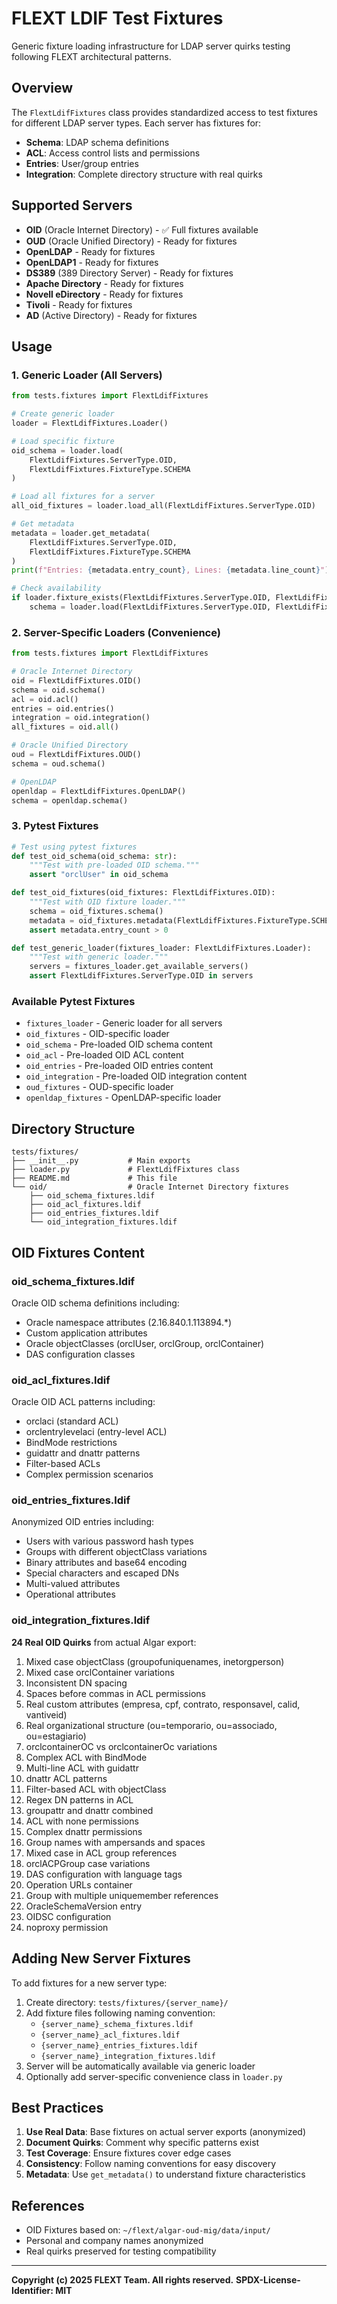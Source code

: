 # FLEXT LDIF Test Fixtures

Generic fixture loading infrastructure for LDAP server quirks testing following FLEXT architectural patterns.

## Overview

The `FlextLdifFixtures` class provides standardized access to test fixtures for different LDAP server types. Each server has fixtures for:

- **Schema**: LDAP schema definitions
- **ACL**: Access control lists and permissions
- **Entries**: User/group entries
- **Integration**: Complete directory structure with real quirks

## Supported Servers

- **OID** (Oracle Internet Directory) - ✅ Full fixtures available
- **OUD** (Oracle Unified Directory) - Ready for fixtures
- **OpenLDAP** - Ready for fixtures
- **OpenLDAP1** - Ready for fixtures
- **DS389** (389 Directory Server) - Ready for fixtures
- **Apache Directory** - Ready for fixtures
- **Novell eDirectory** - Ready for fixtures
- **Tivoli** - Ready for fixtures
- **AD** (Active Directory) - Ready for fixtures

## Usage

### 1. Generic Loader (All Servers)

```python
from tests.fixtures import FlextLdifFixtures

# Create generic loader
loader = FlextLdifFixtures.Loader()

# Load specific fixture
oid_schema = loader.load(
    FlextLdifFixtures.ServerType.OID,
    FlextLdifFixtures.FixtureType.SCHEMA
)

# Load all fixtures for a server
all_oid_fixtures = loader.load_all(FlextLdifFixtures.ServerType.OID)

# Get metadata
metadata = loader.get_metadata(
    FlextLdifFixtures.ServerType.OID,
    FlextLdifFixtures.FixtureType.SCHEMA
)
print(f"Entries: {metadata.entry_count}, Lines: {metadata.line_count}")

# Check availability
if loader.fixture_exists(FlextLdifFixtures.ServerType.OID, FlextLdifFixtures.FixtureType.SCHEMA):
    schema = loader.load(FlextLdifFixtures.ServerType.OID, FlextLdifFixtures.FixtureType.SCHEMA)
```

### 2. Server-Specific Loaders (Convenience)

```python
from tests.fixtures import FlextLdifFixtures

# Oracle Internet Directory
oid = FlextLdifFixtures.OID()
schema = oid.schema()
acl = oid.acl()
entries = oid.entries()
integration = oid.integration()
all_fixtures = oid.all()

# Oracle Unified Directory
oud = FlextLdifFixtures.OUD()
schema = oud.schema()

# OpenLDAP
openldap = FlextLdifFixtures.OpenLDAP()
schema = openldap.schema()
```

### 3. Pytest Fixtures

```python
# Test using pytest fixtures
def test_oid_schema(oid_schema: str):
    """Test with pre-loaded OID schema."""
    assert "orclUser" in oid_schema

def test_oid_fixtures(oid_fixtures: FlextLdifFixtures.OID):
    """Test with OID fixture loader."""
    schema = oid_fixtures.schema()
    metadata = oid_fixtures.metadata(FlextLdifFixtures.FixtureType.SCHEMA)
    assert metadata.entry_count > 0

def test_generic_loader(fixtures_loader: FlextLdifFixtures.Loader):
    """Test with generic loader."""
    servers = fixtures_loader.get_available_servers()
    assert FlextLdifFixtures.ServerType.OID in servers
```

### Available Pytest Fixtures

- `fixtures_loader` - Generic loader for all servers
- `oid_fixtures` - OID-specific loader
- `oid_schema` - Pre-loaded OID schema content
- `oid_acl` - Pre-loaded OID ACL content
- `oid_entries` - Pre-loaded OID entries content
- `oid_integration` - Pre-loaded OID integration content
- `oud_fixtures` - OUD-specific loader
- `openldap_fixtures` - OpenLDAP-specific loader

## Directory Structure

```
tests/fixtures/
├── __init__.py           # Main exports
├── loader.py             # FlextLdifFixtures class
├── README.md             # This file
└── oid/                  # Oracle Internet Directory fixtures
    ├── oid_schema_fixtures.ldif
    ├── oid_acl_fixtures.ldif
    ├── oid_entries_fixtures.ldif
    └── oid_integration_fixtures.ldif
```

## OID Fixtures Content

### oid_schema_fixtures.ldif

Oracle OID schema definitions including:

- Oracle namespace attributes (2.16.840.1.113894.\*)
- Custom application attributes
- Oracle objectClasses (orclUser, orclGroup, orclContainer)
- DAS configuration classes

### oid_acl_fixtures.ldif

Oracle OID ACL patterns including:

- orclaci (standard ACL)
- orclentrylevelaci (entry-level ACL)
- BindMode restrictions
- guidattr and dnattr patterns
- Filter-based ACLs
- Complex permission scenarios

### oid_entries_fixtures.ldif

Anonymized OID entries including:

- Users with various password hash types
- Groups with different objectClass variations
- Binary attributes and base64 encoding
- Special characters and escaped DNs
- Multi-valued attributes
- Operational attributes

### oid_integration_fixtures.ldif

**24 Real OID Quirks** from actual Algar export:

1. Mixed case objectClass (groupofuniquenames, inetorgperson)
2. Mixed case orclContainer variations
3. Inconsistent DN spacing
4. Spaces before commas in ACL permissions
5. Real custom attributes (empresa, cpf, contrato, responsavel, calid, vantiveid)
6. Real organizational structure (ou=temporario, ou=associado, ou=estagiario)
7. orclcontainerOC vs orclcontainerOc variations
8. Complex ACL with BindMode
9. Multi-line ACL with guidattr
10. dnattr ACL patterns
11. Filter-based ACL with objectClass
12. Regex DN patterns in ACL
13. groupattr and dnattr combined
14. ACL with none permissions
15. Complex dnattr permissions
16. Group names with ampersands and spaces
17. Mixed case in ACL group references
18. orclACPGroup case variations
19. DAS configuration with language tags
20. Operation URLs container
21. Group with multiple uniquemember references
22. OracleSchemaVersion entry
23. OIDSC configuration
24. noproxy permission

## Adding New Server Fixtures

To add fixtures for a new server type:

1. Create directory: `tests/fixtures/{server_name}/`
2. Add fixture files following naming convention:
   - `{server_name}_schema_fixtures.ldif`
   - `{server_name}_acl_fixtures.ldif`
   - `{server_name}_entries_fixtures.ldif`
   - `{server_name}_integration_fixtures.ldif`
3. Server will be automatically available via generic loader
4. Optionally add server-specific convenience class in `loader.py`

## Best Practices

1. **Use Real Data**: Base fixtures on actual server exports (anonymized)
2. **Document Quirks**: Comment why specific patterns exist
3. **Test Coverage**: Ensure fixtures cover edge cases
4. **Consistency**: Follow naming conventions for easy discovery
5. **Metadata**: Use `get_metadata()` to understand fixture characteristics

## References

- OID Fixtures based on: `~/flext/algar-oud-mig/data/input/`
- Personal and company names anonymized
- Real quirks preserved for testing compatibility

---

**Copyright (c) 2025 FLEXT Team. All rights reserved.**
**SPDX-License-Identifier: MIT**

